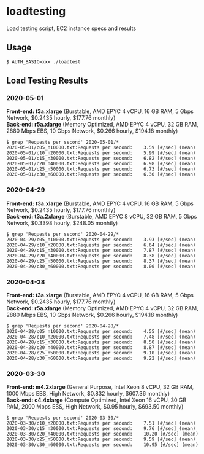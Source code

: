 # loadtesting
Load testing script, EC2 instance specs and results

## Usage
```
$ AUTH_BASIC=xxx ./loadtest
```

## Load Testing Results

### 2020-05-01
**Front-end: t3a.xlarge** (Burstable, AMD EPYC 4 vCPU, 16 GB RAM, 5 Gbps Network, $0.2435 hourly, $177.76 monthly)  
**Back-end: r5a.xlarge** (Memory Optimized, AMD EPYC 4 vCPU, 32 GB RAM, 2880 Mbps EBS, 10 Gbps Network, $0.266 hourly, $194.18 monthly)  

```
$ grep 'Requests per second' 2020-05-01/*
2020-05-01/c05_n10000.txt:Requests per second:    3.59 [#/sec] (mean)
2020-05-01/c10_n20000.txt:Requests per second:    5.99 [#/sec] (mean)
2020-05-01/c15_n30000.txt:Requests per second:    6.82 [#/sec] (mean)
2020-05-01/c20_n40000.txt:Requests per second:    6.98 [#/sec] (mean)
2020-05-01/c25_n50000.txt:Requests per second:    6.73 [#/sec] (mean)
2020-05-01/c30_n60000.txt:Requests per second:    6.30 [#/sec] (mean)
```

### 2020-04-29

**Front-end: t3a.xlarge** (Burstable, AMD EPYC 4 vCPU, 16 GB RAM, 5 Gbps Network, $0.2435 hourly, $177.76 monthly)  
**Back-end: t3a.2xlarge** (Burstable, AMD EPYC 8 vCPU, 32 GB RAM, 5 Gbps Network, $0.3398 hourly, $248.05 monhtly)  

```
$ grep 'Requests per second' 2020-04-29/*
2020-04-29/c05_n10000.txt:Requests per second:    3.93 [#/sec] (mean)
2020-04-29/c10_n20000.txt:Requests per second:    6.64 [#/sec] (mean)
2020-04-29/c15_n30000.txt:Requests per second:    7.87 [#/sec] (mean)
2020-04-29/c20_n40000.txt:Requests per second:    8.38 [#/sec] (mean)
2020-04-29/c25_n50000.txt:Requests per second:    8.37 [#/sec] (mean)
2020-04-29/c30_n60000.txt:Requests per second:    8.00 [#/sec] (mean)

```

### 2020-04-28

**Front-end: t3a.xlarge** (Burstable, AMD EPYC 4 vCPU, 16 GB RAM, 5 Gbps Network, $0.2435 hourly, $177.76 monthly)  
**Back-end: r5a.xlarge** (Memory Optimized, AMD EPYC 4 vCPU, 32 GB RAM, 2880 Mbps EBS, 10 Gbps Network, $0.266 hourly, $194.18 monthly)  

```
$ grep 'Requests per second' 2020-04-28/*
2020-04-28/c05_n10000.txt:Requests per second:    4.55 [#/sec] (mean)
2020-04-28/c10_n20000.txt:Requests per second:    7.48 [#/sec] (mean)
2020-04-28/c15_n30000.txt:Requests per second:    8.50 [#/sec] (mean)
2020-04-28/c20_n40000.txt:Requests per second:    8.87 [#/sec] (mean)
2020-04-28/c25_n50000.txt:Requests per second:    9.10 [#/sec] (mean)
2020-04-28/c30_n60000.txt:Requests per second:    9.22 [#/sec] (mean)
```

### 2020-03-30

**Front-end: m4.2xlarge** (General Purpose, Intel Xeon 8 vCPU, 32 GB RAM, 1000 Mbps EBS, High Network, $0.832 hourly, $607.36 monthly)  
**Back-end: c4.4xlarge** (Compute Optimized, Intel Xeon 16 vCPU, 30 GB RAM, 2000 Mbps EBS, High Network, $0.95 hourly, $693.50 monthly)  

```
$ grep 'Requests per second' 2020-03-30/*
2020-03-30/c10_n20000.txt:Requests per second:    7.51 [#/sec] (mean)
2020-03-30/c15_n30000.txt:Requests per second:    9.76 [#/sec] (mean)
2020-03-30/c20_n40000.txt:Requests per second:    10.20 [#/sec] (mean)
2020-03-30/c25_n50000.txt:Requests per second:    9.59 [#/sec] (mean)
2020-03-30/c30_n60000.txt:Requests per second:    10.95 [#/sec] (mean)
```
